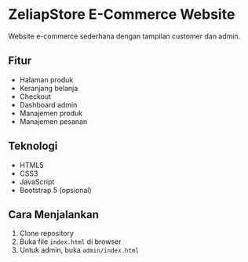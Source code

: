 # ZeliapStore E-Commerce Website

Website e-commerce sederhana dengan tampilan customer dan admin.

## Fitur
- Halaman produk
- Keranjang belanja
- Checkout
- Dashboard admin
- Manajemen produk
- Manajemen pesanan

## Teknologi
- HTML5
- CSS3
- JavaScript
- Bootstrap 5 (opsional)

## Cara Menjalankan
1. Clone repository
2. Buka file `index.html` di browser
3. Untuk admin, buka `admin/index.html`
